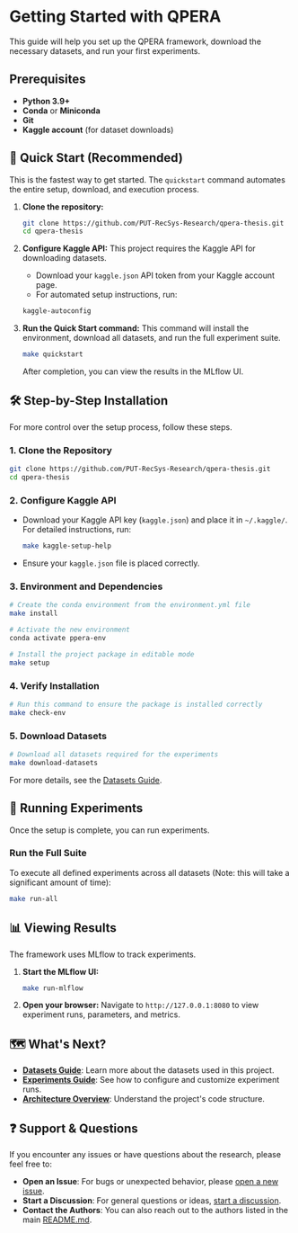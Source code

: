# Getting Started with QPERA

This guide will help you set up the QPERA framework, download the necessary datasets, and run your first experiments.

## Prerequisites

- **Python 3.9+**
- **Conda** or **Miniconda**
- **Git**
- **Kaggle account** (for dataset downloads)

## 🚀 Quick Start (Recommended)

This is the fastest way to get started. The `quickstart` command automates the entire setup, download, and execution process.

1.  **Clone the repository:**
    ```bash
    git clone https://github.com/PUT-RecSys-Research/qpera-thesis.git
    cd qpera-thesis
    ```

2.  **Configure Kaggle API:**
    This project requires the Kaggle API for downloading datasets.
    - Download your `kaggle.json` API token from your Kaggle account page.
    - For automated setup instructions, run:
    ```bash
    kaggle-autoconfig
    ```

3.  **Run the Quick Start command:**
    This command will install the environment, download all datasets, and run the full experiment suite.
    ```bash
    make quickstart
    ```
    After completion, you can view the results in the MLflow UI.

## 🛠️ Step-by-Step Installation

For more control over the setup process, follow these steps.

### 1. Clone the Repository
```bash
git clone https://github.com/PUT-RecSys-Research/qpera-thesis.git
cd qpera-thesis
```

### 2. Configure Kaggle API

- Download your Kaggle API key (`kaggle.json`) and place it in `~/.kaggle/`. For detailed instructions, run:

    ```bash
    make kaggle-setup-help
    ```
- Ensure your `kaggle.json` file is placed correctly.
### 3. Environment and Dependencies
```bash
# Create the conda environment from the environment.yml file
make install

# Activate the new environment
conda activate ppera-env

# Install the project package in editable mode
make setup
```

### 4. Verify Installation
```bash
# Run this command to ensure the package is installed correctly
make check-env
```

### 5. Download Datasets
```bash
# Download all datasets required for the experiments
make download-datasets
```
For more details, see the [Datasets Guide](datasets.md).

## 🔬 Running Experiments

Once the setup is complete, you can run experiments.

### Run the Full Suite
To execute all defined experiments across all datasets (Note: this will take a significant amount of time):
```bash
make run-all
```

## 📊 Viewing Results

The framework uses MLflow to track experiments.

1.  **Start the MLflow UI:**
    ```bash
    make run-mlflow
    ```
2.  **Open your browser:**
    Navigate to `http://127.0.0.1:8080` to view experiment runs, parameters, and metrics.

## 🗺️ What's Next?

- **[Datasets Guide](datasets.md)**: Learn more about the datasets used in this project.
- **[Experiments Guide](experiments.md)**: See how to configure and customize experiment runs.
- **[Architecture Overview](architecture.md)**: Understand the project's code structure.

## ❓ Support & Questions

If you encounter any issues or have questions about the research, please feel free to:

- **Open an Issue**: For bugs or unexpected behavior, please [open a new issue](https://github.com/PUT-RecSys-Research/qpera-thesis/issues).
- **Start a Discussion**: For general questions or ideas, [start a discussion](https://github.com/PUT-RecSys-Research/qpera-thesis/discussions).
- **Contact the Authors**: You can also reach out to the authors listed in the main [README.md](../README.md).